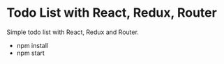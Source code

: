 # Todo List with React, Redux, Router

Simple todo list with React, Redux and Router.

* npm install
* npm start
